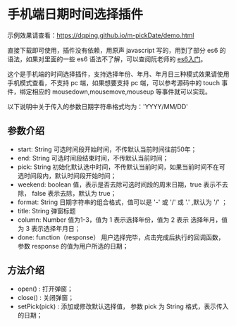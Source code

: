 # 手机端日期时间选择插件

示例效果请查看：https://dqping.github.io/m-pickDate/demo.html

直接下载即可使用，插件没有依赖，用原声 javascript 写的，用到了部分 es6 的语法，如果对里面的一些 es6 语法不了解，可以查阅阮老师的 [es6入门](http://es6.ruanyifeng.com/)。

这个是手机端的时间选择插件，支持选择年份、年月、年月日三种模式效果请使用手机模式查看，不支持 pc 端，如果想要支持 pc 端，可以参考源码中的 touch 事件，绑定相应的 mousedown,mousemove,mouseup 等事件就可以实现。

以下说明中关于传入的参数日期字符串格式均为：'YYYY/MM/DD'

## 参数介绍
+ start: String 可选时间段开始时间，不传默认当前时间往前50年；
+ end: String 可选时间段结束时间，不传默认当前时间；
+ pick: String 初始化默认选中时间，不传默认当前时间，如果当前时间不在可选时间段内，默认时间段开始时间；
+ weekend: boolean 值，表示是否去除可选时间段的周末日期，true 表示不去除， false 表示去除，默认为 true；
+ format: String 日期字符串的组合格式，值可以是 '-' 或 '/' 或 '.' ,默认为 '/' ；
+ title: String 弹窗标题
+ column: Number 值为1-3，值为 1 表示选择年份，值为 2 表示 选择年月，值为 3 表示选择年月日；
+ done: function（response） 用户选择完毕，点击完成后执行的回调函数， 参数 response 的值为用户所选的日期；

## 方法介绍

+ open() : 打开弹窗；
+ close() : 关闭弹窗；
+ setPick(pick) : 添加或修改默认选择值， 参数 pick 为 String 格式，表示传入的日期；
